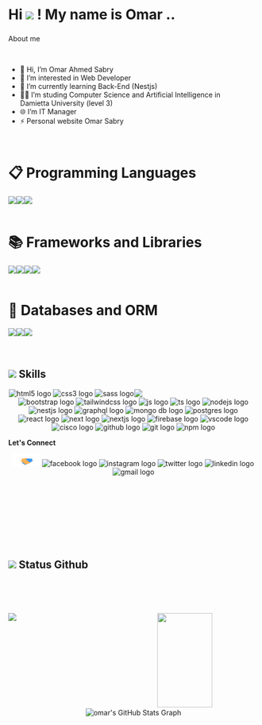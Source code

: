 <h1 align="top">Hi <img src="https://media.giphy.com/media/hvRJCLFzcasrR4ia7z/giphy.gif" width="25"> ! My name is Omar ..</h1>

###
About me

<br>


- 👋 Hi, I’m Omar Ahmed Sabry
- 👀 I’m interested in Web Developer
- 🌱 I’m currently learning Back-End (Nestjs)
-  🧑‍💻 I’m studing Computer Science and Artificial Intelligence in Damietta University (level 3)
-  🌐 I’m IT Manager
-  ⚡ Personal website   <a style="text-decoration: none;" href="https://omarsabry.netlify.app/">Omar Sabry </a>


<br>

# 📋 Programming Languages

<img align="left" src="https://img.shields.io/badge/javascript-%23323330.svg?style=for-the-badge&logo=javascript&logoColor=%23F7DF1E"/>
<img align="left" src="https://img.shields.io/badge/typescript-%23007ACC.svg?style=for-the-badge&logo=typescript&logoColor=white"/>
<img align="left" src="https://img.shields.io/badge/python%23-%23239120.svg?style=for-the-badge&logo=python&logoColor=white"/>

<br/>
<br/>

# 📚 Frameworks and Libraries

<img align="left" src="https://img.shields.io/badge/node.js-6DA55F?style=for-the-badge&logo=node.js&logoColor=white"/>
<img align="left" src="https://img.shields.io/badge/express.js-%23404d59.svg?style=for-the-badge&logo=express&logoColor=%2361DAFB"/>
<img align="left" src="https://img.shields.io/badge/nestjs-%23E0234E.svg?style=for-the-badge&logo=nestjs&logoColor=white"/>
<img align="left" src="https://img.shields.io/badge/react.js-6DA55F?style=for-the-badge&logo=reactjs&logoColor=white"/>


<br/>
<br/>

# 💾 Databases and ORM
<img align="left" src="https://img.shields.io/badge/MongoDB-%234ea94b.svg?style=for-the-badge&logo=mongodb&logoColor=white"/>
<img align="left" src="https://img.shields.io/badge/postgres-%23316192.svg?style=for-the-badge&logo=mysql&logoColor=white"/>
<img align="left" src="https://img.shields.io/badge/sqlite-%23316192.svg?style=for-the-badge&logo=sqlite&logoColor=white"/>

<br/>
<br/>
<br/>


## <img src="https://media2.giphy.com/media/QssGEmpkyEOhBCb7e1/giphy.gif?cid=ecf05e47a0n3gi1bfqntqmob8g9aid1oyj2wr3ds3mg700bl&rid=giphy.gif" width ="25"><b> Skills</b>
<img align="right" src="https://user-images.githubusercontent.com/63050133/156676671-d5b2e362-97d4-4404-9447-dd71ddfea82f.gif" width = 250px/>

<p align="center">
         <img src="https://cdn.jsdelivr.net/gh/devicons/devicon/icons/html5/html5-original.svg" height="40" width="52" alt="html5 logo"  />
         <img src="https://cdn.jsdelivr.net/gh/devicons/devicon/icons/css3/css3-original.svg" height="40" width="52" alt="css3 logo"  />
         <img src="https://cdn.jsdelivr.net/gh/devicons/devicon/icons/sass/sass-original.svg" height="40" width="52" alt="sass logo"  />
         <img src="https://cdn.jsdelivr.net/gh/devicons/devicon/icons/bootstrap/bootstrap-original.svg" height="40" width="52" alt="bootstrap logo"  />
         <img src="https://codekitapp.com/images/help/free-tailwind-icon@2x.png" height="40" width="52" alt="tailwindcss logo"  />
         <img src="https://cdn.jsdelivr.net/gh/devicons/devicon/icons/javascript/javascript-original.svg" height="40" width="52" alt="js logo"  />
         <img src="https://cdn.jsdelivr.net/gh/devicons/devicon/icons/typescript/typescript-original.svg" height="40" width="52" alt="ts logo"  />
         <img src="https://cdn.jsdelivr.net/gh/devicons/devicon/icons/nodejs/nodejs-original.svg" height="40" width="52" alt="nodejs logo"  />
         <img src="https://cdn.jsdelivr.net/gh/devicons/devicon/icons/nestjs/nestjs-original.svg" height="40" width="52" alt="nestjs logo"  />
         <img src="https://img.icons8.com/?size=100&id=KRA1PoZgRrca&format=png&color=000000" height="40" width="52" alt="graphql logo"  />
         <img src="https://cdn.jsdelivr.net/gh/devicons/devicon/icons/mongodb/mongodb-original.svg" height="40" width="52" alt="mongo db logo"  />
         <img src="https://cdn.jsdelivr.net/gh/devicons/devicon/icons/postgresql/postgresql-original.svg" height="40" width="52" alt="postgres logo"  />
         <img src="https://cdn.jsdelivr.net/gh/devicons/devicon/icons/react/react-original.svg" height="40" width="52" alt="react logo"  />
         <img src="https://cdn.jsdelivr.net/gh/devicons/devicon/icons/redux/redux-original.svg" height="40" width="52" alt="next logo"  />
         <img src="https://cdn.jsdelivr.net/gh/devicons/devicon/icons/nextjs/nextjs-original.svg" height="40" width="52" alt="nextjs logo"  />
         <img src="https://cdn.jsdelivr.net/gh/devicons/devicon/icons/firebase/firebase-plain.svg" height="40" width="52" alt="firebase logo"  />
         <img src="https://cdn.jsdelivr.net/gh/devicons/devicon/icons/vscode/vscode-original.svg" height="40" width="52" alt="vscode logo"  />
         <img src="https://img.icons8.com/?size=100&id=XEnbmdky0kzu&format=png&color=000000" height="40" width="52" alt="cisco logo"  />
         <img src="https://cdn.jsdelivr.net/gh/devicons/devicon/icons/github/github-original.svg" height="40" width="52" alt="github logo"  />
         <img src="https://cdn.jsdelivr.net/gh/devicons/devicon/icons/git/git-original.svg" height="40" width="52" alt="git logo"  />
         <img src="https://cdn.jsdelivr.net/gh/devicons/devicon/icons/npm/npm-original-wordmark.svg" height="40" width="52" alt="npm logo"  />
    </div>

 
<b> Let's Connect</b>
<div align="center">
     <img src="https://github.com/0xAbdulKhalid/0xAbdulKhalid/raw/main/assets/mdImages/handshake.gif" width ="55">
  <a style="text-decoration: none;" href="https://www.facebook.com/omarahmed.sabry.73?mibextid=ZbWKwL">
    <img src="https://raw.githubusercontent.com/maurodesouza/profile-readme-generator/master/src/assets/icons/social/facebook/default.svg" width="48" height="36" alt="facebook logo"  />
  </a>
  
 <a style="text-decoration: none;" href="https://www.instagram.com/omar_sabry__/"> 
   <img src="https://raw.githubusercontent.com/maurodesouza/profile-readme-generator/master/src/assets/icons/social/instagram/default.svg" width="48" height="36" alt="instagram logo"  />
 </a>  

   <a style="text-decoration: none;" href="https://x.com/OmarSa6ry?t=lW6_-fDsFxxNVtS2P7RU-Q&s=09"> 
   <img src="https://raw.githubusercontent.com/maurodesouza/profile-readme-generator/master/src/assets/icons/social/twitter/default.svg" width="48" height="36" alt="twitter logo"  />
 </a>  
 
 <a style="text-decoration: none;" href="https://www.linkedin.com/in/omar-sabry-754835279?utm_source=share&utm_campaign=share_via&utm_content=profile&utm_medium=android_app/">
        <img src="https://raw.githubusercontent.com/maurodesouza/profile-readme-generator/master/src/assets/icons/social/linkedin/default.svg" width="48" height="36" alt="linkedin logo"  />
  </a> 
   
  <a style="text-decoration: none;" href="mailto:omarahmedsabry05@gmail.com">
  <img src="https://raw.githubusercontent.com/maurodesouza/profile-readme-generator/master/src/assets/icons/social/gmail/default.svg" width="48" height="36" alt="gmail logo"  />
  </a>
</div>

<br>
<br/>
<br/>
<br/>
<br>
<br/>
<br/>
<br/>


## <img src="https://media.giphy.com/media/iY8CRBdQXODJSCERIr/giphy.gif" width="25"><b> Status Github</b>

<div align="center">
<br>
<br/>
<br/>
<br/>
     
<img align="left" width="47%" src="https://github-readme-stats.vercel.app/api?username=omar-sa6ry&show_icons=true&theme=gruvbox"/>
<img align="left" width="47%" height="190" src="https://github-readme-stats.vercel.app/api/top-langs/?username=omar-sa6ry&layout=compact"/>
<br>

<br/>
<br/>
<br/>
<img align="center" src="https://github-profile-summary-cards.vercel.app/api/cards/profile-details?username=Omar-Sa6ry&theme=gruvbox&hide_border=true)](https://github.com/Omar-Sa6ry" alt="omar's GitHub Stats Graph"/>
</div>
